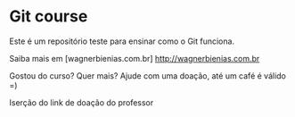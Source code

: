 # Git course

Este é um repositório teste para ensinar como o Git funciona.

Saiba mais em [wagnerbienias.com.br] http://wagnerbienias.com.br

Gostou do curso? Quer mais? Ajude com uma doação, até um café é válido =)

Iserção do link de doação do professor
